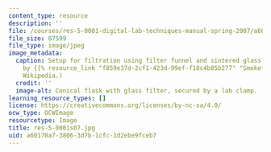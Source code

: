 ```yaml
---
content_type: resource
description: ''
file: /courses/res-5-0001-digital-lab-techniques-manual-spring-2007/a60170a738063d7b1cfc1d2ebe9fceb7_res-5-0001s07.jpg
file_size: 87599
file_type: image/jpeg
image_metadata:
  caption: Setup for filtration using filter funnel and sintered glass filter. (Image
    by {{% resource_link "f859e37d-2cf1-423d-99ef-f18c4b85b277" "Smokefoot" %}} on
    Wikipedia.)
  credit: ''
  image-alt: Conical flask with glass filter, secured by a lab clamp.
learning_resource_types: []
license: https://creativecommons.org/licenses/by-nc-sa/4.0/
ocw_type: OCWImage
resourcetype: Image
title: res-5-0001s07.jpg
uid: a60170a7-3806-3d7b-1cfc-1d2ebe9fceb7
---
```


